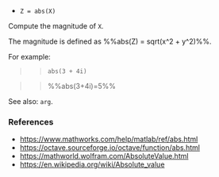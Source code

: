 - `Z = abs(X)`

Compute the magnitude of `X`.

The magnitude is defined as %%abs(Z) = sqrt(x^2 + y^2)%%.

For example:

> > `abs(3 + 4i)`

> > %%abs(3+4i)=5%%

See also: `arg`.

### References

- https://www.mathworks.com/help/matlab/ref/abs.html
- https://octave.sourceforge.io/octave/function/abs.html
- https://mathworld.wolfram.com/AbsoluteValue.html
- https://en.wikipedia.org/wiki/Absolute_value
